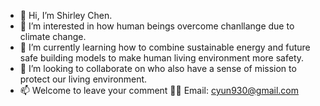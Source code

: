 - 👋 Hi, I’m Shirley Chen.
- 👀 I’m interested in how human beings overcome chanllange due to climate change.
- 🌱 I’m currently learning how to combine sustainable energy and future safe building models
   to make human living environment more safety.
- 💞️ I’m looking to collaborate on who also have a sense of mission to protect our living environment.
- 📫 Welcome to leave your comment ✍🏻  Email: cyun930@gmail.com

<!---
cyun930/cyun930 is a ✨ special ✨ repository because its `README.md` (this file) appears on your GitHub profile.
You can click the Preview link to take a look at your changes.
--->

